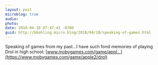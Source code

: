 ```yaml
---
layout: post
microblog: true
audio: 
photo: 
date: 2018-04-10 07:47:41 -0700
guid: http://bbohling.micro.blog/2018/04/10/speaking-of-games.html
---
```

Speaking of games from my past...I have such fond memories of playing Drol in high school: [www.mobygames.com/game/appl...](https://www.mobygames.com/game/apple2/drol)
